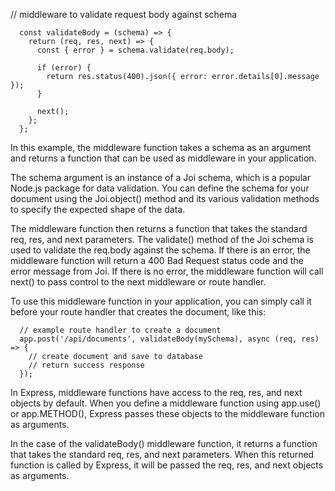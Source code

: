 // middleware to validate request body against schema

      const validateBody = (schema) => {
        return (req, res, next) => {
          const { error } = schema.validate(req.body);

          if (error) {
            return res.status(400).json({ error: error.details[0].message });
          }

          next();
        };
      };


In this example, the middleware function takes a schema as an argument and returns a function that can be used as middleware in your application.

The schema argument is an instance of a Joi schema, which is a popular Node.js package for data validation. You can define the schema for your document using the Joi.object() method and its various validation methods to specify the expected shape of the data.

The middleware function then returns a function that takes the standard req, res, and next parameters. The validate() method of the Joi schema is used to validate the req.body against the schema. If there is an error, the middleware function will return a 400 Bad Request status code and the error message from Joi. If there is no error, the middleware function will call next() to pass control to the next middleware or route handler.

To use this middleware function in your application, you can simply call it before your route handler that creates the document, like this:

      // example route handler to create a document
      app.post('/api/documents', validateBody(mySchema), async (req, res) => {
        // create document and save to database
        // return success response
      });
      
In Express, middleware functions have access to the req, res, and next objects by default. When you define a middleware function using app.use() or app.METHOD(), Express passes these objects to the middleware function as arguments.

In the case of the validateBody() middleware function, it returns a function that takes the standard req, res, and next parameters. When this returned function is called by Express, it will be passed the req, res, and next objects as arguments.
